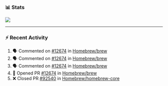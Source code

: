 ### :bar_chart: Stats

<a href="#">
  <img align="center" src="https://github-readme-stats.vercel.app/api?username=tuzi3040&show_icons=true&theme=dark" />
</a>

---

### :zap: Recent Activity

<!--START_SECTION:activity-->
1. 🗣 Commented on [#12674](https://github.com/Homebrew/brew/issues/12674) in [Homebrew/brew](https://github.com/Homebrew/brew)
2. 🗣 Commented on [#12674](https://github.com/Homebrew/brew/issues/12674) in [Homebrew/brew](https://github.com/Homebrew/brew)
3. 🗣 Commented on [#12674](https://github.com/Homebrew/brew/issues/12674) in [Homebrew/brew](https://github.com/Homebrew/brew)
4. 💪 Opened PR [#12674](https://github.com/Homebrew/brew/pull/12674) in [Homebrew/brew](https://github.com/Homebrew/brew)
5. ❌ Closed PR [#92540](https://github.com/Homebrew/homebrew-core/pull/92540) in [Homebrew/homebrew-core](https://github.com/Homebrew/homebrew-core)
<!--END_SECTION:activity-->
